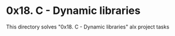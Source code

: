 # 0x18. C - Dynamic libraries

This directory solves "0x18. C - Dynamic libraries" alx project tasks
